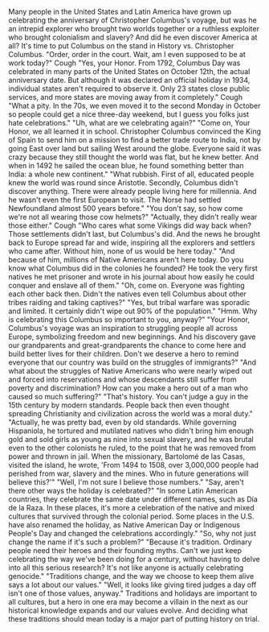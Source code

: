 Many people in the United States and Latin America have grown up celebrating the anniversary of Christopher Columbus's voyage, but was he an intrepid explorer who brought two worlds together or a ruthless exploiter who brought colonialism and slavery? And did he even discover America at all? It's time to put Columbus on the stand in History vs. Christopher Columbus. "Order, order in the court. Wait, am I even supposed to  be at work today?" Cough "Yes, your Honor. From 1792, Columbus Day was celebrated in many parts of the United States on October 12th, the actual anniversary date. But although it was declared an official holiday in 1934, individual states aren't required to observe it. Only 23 states close public services, and more states are moving away from it completely." Cough "What a pity. In the 70s, we even moved it to the second Monday in October so people could get a nice  three-day weekend, but I guess you folks just hate celebrations." "Uh, what are we celebrating again?" "Come on, Your Honor,  we all learned it in school. Christopher Columbus convinced the King of Spain to send him on a mission to find a better trade route to India, not by going East over land but sailing West around the globe. Everyone said it was crazy because they still thought the world was flat, but he knew better. And when in 1492 he sailed the ocean blue, he found something better than India: a whole new continent." "What rubbish. First of all, educated people knew the world was round since Aristotle. Secondly, Columbus didn't  discover anything. There were already people living here for millennia. And he wasn't even  the first European to visit. The Norse had settled Newfoundland almost 500 years before." "You don't say, so how come we're not all wearing those cow helmets?" "Actually, they didn't really  wear those either." Cough "Who cares what some Vikings did way back when? Those settlements didn't last, but Columbus's did. And the news he brought back to Europe spread far and wide, inspiring all the explorers and settlers who came after. Without him, none of us  would be here today." "And because of him, millions of Native Americans aren't here today. Do you know what Columbus did in the colonies he founded? He took the very first  natives he met prisoner and wrote in his journal about how easily he could conquer and enslave all of them." "Oh, come on. Everyone was fighting each other back then. Didn't the natives even tell Columbus about other tribes raiding and taking captives?" "Yes, but tribal warfare  was sporadic and limited. It certainly didn't wipe out 90% of the population." "Hmm. Why is celebrating this Columbus so important to you, anyway?" "Your Honor, Columbus's voyage  was an inspiration to struggling people all across Europe, symbolizing freedom and new beginnings. And his discovery gave our grandparents and great-grandparents the chance to come here and build better lives for their children. Don't we deserve a hero to remind everyone that our country was build on the struggles of immigrants?" "And what about the struggles  of Native Americans who were nearly wiped out  and forced into reservations and whose descendants still suffer from poverty and discrimination? How can you make a hero out of a man who caused so much suffering?" "That's history. You can't judge a guy in the 15th century by modern standards. People back then even thought spreading Christianity and civilization  across the world was a moral duty." "Actually, he was pretty bad, even by old standards. While governing Hispaniola, he tortured and mutilated natives who didn't bring him enough gold and sold girls as young as nine into  sexual slavery, and he was brutal even to the other  colonists he ruled, to the point that he was removed  from power and thrown in jail. When the missionary,  Bartolomé de las Casas, visited the island, he wrote, 'From 1494 to 1508, over 3,000,000 people had perished from war, slavery and the mines. Who in  future generations will believe this?'" "Well, I'm not sure I believe  those numbers." "Say, aren't there other ways the holiday is celebrated?" "In some Latin American countries, they celebrate the same date under different names, such as Día de la Raza. In these places, it's more a celebration of the native and mixed cultures that survived through the colonial period. Some places in the U.S. have also renamed the holiday, as Native American Day or Indigenous People's Day and changed the celebrations accordingly." "So, why not just change the name if it's such a problem?" "Because it's tradition. Ordinary people need their heroes and their founding myths. Can't we just keep celebrating the way we've been doing for a century, without having to delve into all this serious research? It's not like anyone is actually  celebrating genocide." "Traditions change, and the way  we choose to keep them alive says a lot about our values." "Well, it looks like giving tired judges a day off isn't one of those values, anyway." Traditions and holidays  are important to all cultures, but a hero in one era may become a villain in the next as our historical knowledge expands and our values evolve. And deciding what these  traditions should mean today is a major part  of putting history on trial. 
